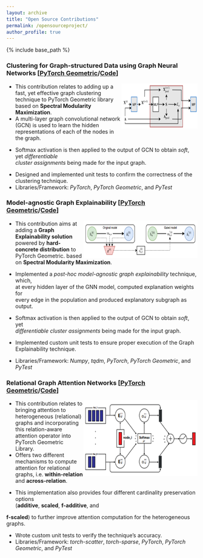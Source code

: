 ```yaml
---
layout: archive
title: "Open Source Contributions"
permalink: /opensourceproject/
author_profile: true
---
```


{% include base_path %}

### Clustering for Graph-structured Data using Graph Neural Networks   [[PyTorch Geometric](https://pytorch-geometric.readthedocs.io/en/latest/generated/torch_geometric.nn.dense.DMoNPooling.html#torch_geometric.nn.dense.DMoNPooling)/[Code](https://github.com/fork123aniket/Graph-Clustering-using-Graph-Neural-Networks-from-scratch)]

<img align="right" src="../files/pool.PNG" width=200px height=120px>

- This contribution relates to adding up a fast, yet effective graph clustering technique to PyTorch Geometric library
based on **Spectral Modularity Maximization**.
- A multi-layer graph convolutional network (GCN) is used to learn the hidden representations of each of the nodes
in the graph.
- <p>Softmax activation is then applied to the output of GCN to obtain <i>soft</i>, yet <i>differentiable<br>
  cluster assignments</i> being made for the input graph.</p>
- Designed and implemented unit tests to confirm the correctness of the clustering technique.
- Libraries/Framework: *PyTorch*, *PyTorch Geometric*, and *PyTest*

### Model-agnostic Graph Explainability   [[PyTorch Geometric](https://pytorch-geometric.readthedocs.io/en/latest/modules/contrib.html#torch_geometric.contrib.explain.GraphMaskExplainer)/[Code](https://github.com/fork123aniket/Model-agnostic-Graph-Explainability-from-Scratch)]

<img align="right" src="../files/gmask.PNG" width=300px height=100px>

- This contribution aims at adding a **Graph Explainability solution** powered by **hard-concrete distribution** to PyTorch Geometric.
based on **Spectral Modularity Maximization**.
- <p>Implemented a <i>post-hoc model-agnostic graph explainability</i> technique, which,<br> 
  at every hidden layer of the GNN model, computed explanation weights for<br> 
  every edge in the population and produced explanatory subgraph as output.</p>
- <p>Softmax activation is then applied to the output of GCN to obtain <i>soft</i>, yet<br> 
  <i>differentiable cluster assignments</i> being made for the input graph.</p>
- <p>Implemented custom unit tests to ensure proper execution of the Graph<br>
  Explainability technique.</p>
- Libraries/Framework: *Numpy*, *tqdm*, *PyTorch*, *PyTorch Geometric*, and *PyTest*
  
### Relational Graph Attention Networks   [[PyTorch Geometric](https://pytorch-geometric.readthedocs.io/en/latest/generated/torch_geometric.nn.conv.RGATConv.html#torch_geometric.nn.conv.RGATConv)/[Code](https://github.com/fork123aniket/Relational-Graph-Attention-from-Scratch)]

<img align="right" src="../files/rgat.PNG" width=300px height=200px>

- This contribution relates to bringing attention to heterogeneous (relational) graphs and incorporating this
relation-aware attention operator into PyTorch Geometric Library.
- Offers two different mechanisms to compute attention for relational graphs, i.e. **within-relation** and **across-relation**.
- <p>This implementation also provides four different cardinality preservation options<br>
  (<b>additive</b>, <b>scaled</b>, <b>f-additive</b>, and
<b>f-scaled</b>) to further improve attention computation for the heterogeneous graphs.</p>
- Wrote custom unit tests to verify the technique’s accuracy.
- Libraries/Framework: *torch-scatter*, *torch-sparse*, *PyTorch*, *PyTorch Geometric*, and *PyTest*
